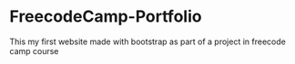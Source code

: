 # FreecodeCamp-Portfolio
This my first website made with bootstrap as part of a project in freecode camp course
